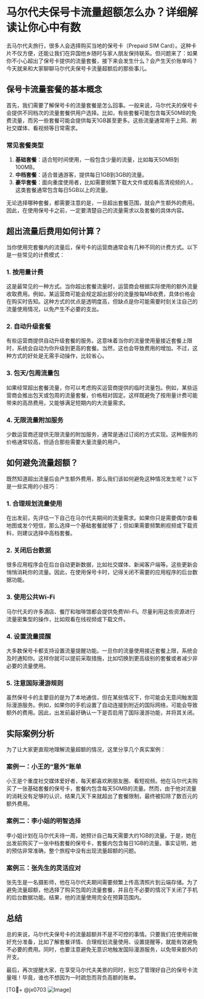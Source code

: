 # 马尔代夫保号卡流量超额怎么办？详细解读让你心中有数

去马尔代夫旅行，很多人会选择购买当地的保号卡（Prepaid SIM Card）。这种卡片不仅方便，还能让我们在异国他乡随时与家人朋友保持联系。但问题来了：如果你不小心超出了保号卡提供的流量套餐，接下来会发生什么？会产生天价账单吗？今天就来和大家聊聊马尔代夫保号卡流量超额后的那些事儿。

## 保号卡流量套餐的基本概念

首先，我们需要了解保号卡的流量套餐是怎么回事。一般来说，马尔代夫的保号卡会提供不同档次的流量套餐供用户选择。比如，有些套餐可能包含每天50MB的免费流量，而另一些套餐可能会提供每天1GB甚至更多。这些流量通常用于上网、刷社交媒体、看视频等日常需求。

### 常见套餐类型

1. **基础套餐**：适合短时间使用，一般包含少量的流量，比如每天50MB到100MB。
2. **中档套餐**：适合普通游客，提供每日1GB到3GB的流量。
3. **豪华套餐**：面向重度使用者，比如需要频繁下载大文件或观看高清视频的人，这类套餐通常包含每日5GB以上的流量。

无论选择哪种套餐，都需要注意的是，一旦超出套餐范围，就会产生额外的费用。因此，在使用保号卡之前，一定要清楚自己的流量需求以及套餐的具体内容。

## 超出流量后费用如何计算？

当你使用完套餐内的流量后，保号卡的运营商通常会有几种不同的计费方式。以下是一些常见的计费模式：

### 1. **按用量计费**
这是最常见的一种方式。当你超出套餐流量时，运营商会根据实际使用的额外流量收取费用。例如，某运营商可能会规定超出部分的流量按每MB收费，具体价格会在购买时告知。这种方式的优点是透明度高，但缺点是你可能需要时刻关注自己的流量使用情况，以免产生不必要的支出。

### 2. **自动升级套餐**
有些运营商提供自动升级套餐的服务。这意味着当你的流量使用量接近套餐上限时，系统会自动为你升级到更高的套餐。当然，这也会导致费用的增加。不过，这种方式的好处是无需手动操作，比较省心。

### 3. **包天/包周流量包**
如果经常超出套餐流量，你可以考虑购买运营商提供的临时流量包。例如，某些运营商会推出包天或包周的流量套餐，价格相对固定。这样既避免了按用量计费可能带来的高昂费用，又能够满足短期内的大流量需求。

### 4. **无限流量附加服务**
少数运营商还提供无限流量的附加服务，通常是通过订阅的方式实现。这种服务的价格通常较高，但适合那些需要大量流量的用户。

## 如何避免流量超额？

既然知道超出流量后会产生额外费用，那么我们该如何避免这种情况发生呢？以下是一些实用的小技巧：

### 1. **合理规划流量使用**
在出发前，先评估一下自己在马尔代夫期间的流量需求。如果你只是需要偶尔查看地图或发个短信，那么选择一个基础套餐就够了；但如果需要频繁刷视频或下载资料，则建议选择中高档套餐。

### 2. **关闭后台数据**
很多应用程序会在后台自动更新数据，比如社交媒体、新闻客户端等。这些更新会悄悄消耗你的流量。因此，在使用保号卡时，记得关闭不需要的应用程序的后台数据功能。

### 3. **使用公共Wi-Fi**
马尔代夫的许多酒店、餐厅和咖啡馆都会提供免费Wi-Fi。尽量利用这些资源进行流量密集型的操作，比如观看在线视频或下载文件。

### 4. **设置流量提醒**
大多数保号卡都支持设置流量提醒功能。一旦你的流量使用接近套餐上限，系统会及时通知你。这样你就可以提前采取措施，比如切换到更高级别的套餐或者减少非必要的流量使用。

### 5. **注意国际漫游规则**
虽然保号卡的主要目的是为了本地通信，但在某些情况下，你可能会无意间触发国际漫游服务。例如，如果你的手机设置了自动连接到附近的国际网络，可能会导致额外的费用。因此，出发前最好确认一下是否启用了国际漫游功能，并将其关闭。

## 实际案例分析

为了让大家更直观地理解流量超额的情况，这里分享几个真实案例：

### 案例一：小王的“意外”账单
小王是个重度社交媒体爱好者，每天都喜欢刷朋友圈、看短视频。他在马尔代夫购买了一张基础套餐的保号卡，套餐内包含每天50MB的流量。然而，由于他对流量的消耗没有足够的认识，结果几天下来就超出了套餐限制，最终被扣除了数百元的额外费用。

### 案例二：李小姐的明智选择
李小姐计划在马尔代夫待一周，她预计自己每天需要大约1GB的流量。于是，她在出发前购买了一张中档套餐的保号卡，套餐内包含每日1GB的流量。事实证明，她的预估非常准确，整个旅程中没有出现流量超额的问题。

### 案例三：张先生的灵活应对
张先生是一名摄影师，他在马尔代夫期间需要频繁上传高清照片到云端存储。为了避免流量超额，他选择了购买包周的流量套餐，并且在不必要的情况下关闭了手机的后台数据功能。结果，他的流量使用完全在预算范围内。

## 总结

总的来说，马尔代夫保号卡的流量超额并不是不可控的事情。只要我们在使用前做好充分准备，比如了解套餐详情、合理规划流量使用、设置提醒等，就能有效避免不必要的费用。同时，也要注意避免无意识地触发国际漫游服务，以免带来额外的开支。

最后，再次提醒大家，在享受马尔代夫美景的同时，别忘了管理好自己的保号卡流量哦！毕竟，谁也不想因为一时疏忽而背负高额的账单。

[TG💪+ @jx0703 ![Image](https://github.com/user-attachments/assets/dbca1d08-cadb-493c-b0ec-ad6f7a83f270)]